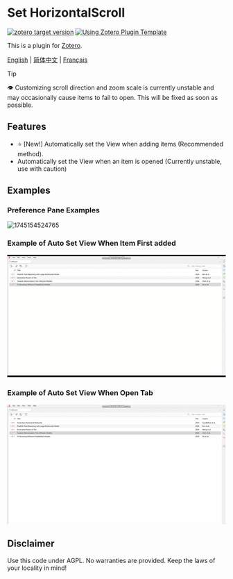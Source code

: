 # Set HorizontalScroll

[![zotero target version](https://img.shields.io/badge/Zotero-7-green?style=flat-square&logo=zotero&logoColor=CC2936)](https://www.zotero.org)
[![Using Zotero Plugin Template](https://img.shields.io/badge/Using-Zotero%20Plugin%20Template-blue?style=flat-square&logo=github)](https://github.com/windingwind/zotero-plugin-template)

This is a plugin for [Zotero](https://www.zotero.org/).

[English](README.md) | [简体中文](doc/README-zhCN.md) | [Français](doc/README-frFR.md)

> [!tip]
> 👁 Customizing scroll direction and zoom scale is currently unstable and may occasionally cause items to fail to open. This will be fixed as soon as possible.

## Features

- ⭐ [New!]  Automatically set the View when adding items (Recommended method).
- Automatically set the View when an item is opened (Currently unstable, use with caution)

## Examples

### Preference Pane Examples

![1745154524765](image/README/1745154524765.png)

### Example of Auto Set View When Item First added


![1745157143167](image/README/1745157143167.gif)

### Example of Auto Set View When Open Tab

![1745157192657](image/README/1745157192657.gif)

## Disclaimer

Use this code under AGPL. No warranties are provided. Keep the laws of your locality in mind!
